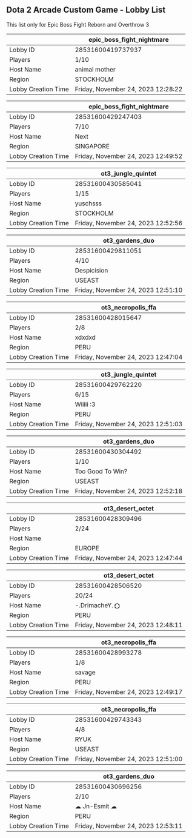 ## Dota 2 Arcade Custom Game - Lobby List

This list only for Epic Boss Fight Reborn and Overthrow 3

|  | epic_boss_fight_nightmare |
| ------ | ------ |
| Lobby ID | 28531600419737937 |
| Players | 1/10 |
| Host Name | animal mother |
| Region | STOCKHOLM |
| Lobby Creation Time | Friday, November 24, 2023 12:28:22 |


|  | epic_boss_fight_nightmare |
| ------ | ------ |
| Lobby ID | 28531600429247403 |
| Players | 7/10 |
| Host Name | Next |
| Region | SINGAPORE |
| Lobby Creation Time | Friday, November 24, 2023 12:49:52 |


|  | ot3_jungle_quintet |
| ------ | ------ |
| Lobby ID | 28531600430585041 |
| Players | 1/15 |
| Host Name | yuschsss |
| Region | STOCKHOLM |
| Lobby Creation Time | Friday, November 24, 2023 12:52:56 |


|  | ot3_gardens_duo |
| ------ | ------ |
| Lobby ID | 28531600429811051 |
| Players | 4/10 |
| Host Name | Despicision |
| Region | USEAST |
| Lobby Creation Time | Friday, November 24, 2023 12:51:10 |


|  | ot3_necropolis_ffa |
| ------ | ------ |
| Lobby ID | 28531600428015647 |
| Players | 2/8 |
| Host Name | xdxdxd |
| Region | PERU |
| Lobby Creation Time | Friday, November 24, 2023 12:47:04 |


|  | ot3_jungle_quintet |
| ------ | ------ |
| Lobby ID | 28531600429762220 |
| Players | 6/15 |
| Host Name | Wiiiii :3 |
| Region | PERU |
| Lobby Creation Time | Friday, November 24, 2023 12:51:03 |


|  | ot3_gardens_duo |
| ------ | ------ |
| Lobby ID | 28531600430304492 |
| Players | 1/10 |
| Host Name | Too Good To Win? |
| Region | USEAST |
| Lobby Creation Time | Friday, November 24, 2023 12:52:18 |


|  | ot3_desert_octet |
| ------ | ------ |
| Lobby ID | 28531600428309496 |
| Players | 2/24 |
| Host Name | <Cyborgix> |
| Region | EUROPE |
| Lobby Creation Time | Friday, November 24, 2023 12:47:44 |


|  | ot3_desert_octet |
| ------ | ------ |
| Lobby ID | 28531600428506520 |
| Players | 20/24 |
| Host Name | -.DrimacheY.- ҈҉҈҉ |
| Region | PERU |
| Lobby Creation Time | Friday, November 24, 2023 12:48:11 |


|  | ot3_necropolis_ffa |
| ------ | ------ |
| Lobby ID | 28531600428993278 |
| Players | 1/8 |
| Host Name | savage |
| Region | PERU |
| Lobby Creation Time | Friday, November 24, 2023 12:49:17 |


|  | ot3_necropolis_ffa |
| ------ | ------ |
| Lobby ID | 28531600429743343 |
| Players | 4/8 |
| Host Name | RYUK |
| Region | USEAST |
| Lobby Creation Time | Friday, November 24, 2023 12:51:00 |


|  | ot3_gardens_duo |
| ------ | ------ |
| Lobby ID | 28531600430696256 |
| Players | 2/10 |
| Host Name | ☁ Jn-Esmit ☁ |
| Region | PERU |
| Lobby Creation Time | Friday, November 24, 2023 12:53:11 |


